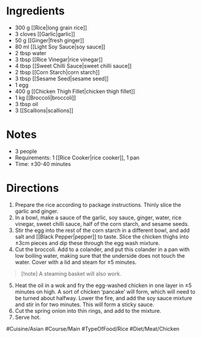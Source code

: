# Ingredients
- 300 g [[Rice|long grain rice]]
- 3 cloves [[Garlic|garlic]]
- 50 g [[Ginger|fresh ginger]]
- 80 ml [[Light Soy Sauce|soy sauce]]
- 2 tbsp water
- 3 tbsp [[Rice Vinegar|rice vinegar]]
- 4 tbsp [[Sweet Chilli Sauce|sweet chilli sauce]]
- 2 tbsp [[Corn Starch|corn starch]]
- 3 tbsp [[Sesame Seed|sesame seed]]
- 1 egg
- 400 g [[Chicken Thigh Fillet|chicken thigh fillet]]
- 1 kg [[Broccoli|broccoli]]
- 3 tbsp oil
- 3 [[Scallions|scallions]]
# Notes
- 3 people
- Requirements: 1 [[Rice Cooker|rice cooker]], 1 pan
- Time: ±30-40 minutes
# Directions
1. Prepare the rice according to package instructions. Thinly slice the garlic and ginger.
2. In a bowl, make a sauce of the garlic, soy sauce, ginger, water, rice vinegar, sweet chilli sauce, half of the corn starch, and sesame seeds.
3. Stir the egg into the rest of the corn starch in a different bowl, and add salt and [[Black Pepper|pepper]] to taste. Slice the chicken thighs into ±3cm pieces and dip these through the egg wash mixture.
4. Cut the broccoli. Add to a colander, and put this colander in a pan with low boiling water, making sure that the underside does not touch the water. Cover with a lid and steam for ±5 minutes.
> [!note] A steaming basket will also work.
5. Heat the oil in a wok and fry the egg-washed chicken in one layer in ±5 minutes on high. A sort of chicken ‘pancake’ will form, which will need to be turned about halfway. Lower the fire, and add the soy sauce mixture and stir in for two minutes. This will form a sticky sauce.
6. Cut the spring onion into thin rings, and add to the mixture. 
7. Serve hot.

#Cuisine/Asian #Course/Main #TypeOfFood/Rice #Diet/Meat/Chicken 